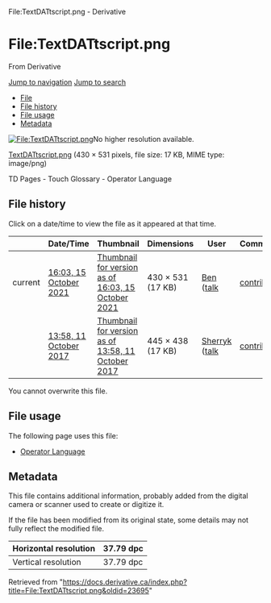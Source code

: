 

File:TextDATtscript.png - Derivative
























# File:TextDATtscript.png

From Derivative



[Jump to navigation](#mw-head)
[Jump to search](#searchInput)

* [File](#file)
* [File history](#filehistory)
* [File usage](#filelinks)
* [Metadata](#metadata)

[![File:TextDATtscript.png](https://docs.derivative.ca/images/3/3c/TextDATtscript.png?20211015210333)](images/3/3c/TextDATtscript.png)No higher resolution available.

[TextDATtscript.png](images/3/3c/TextDATtscript.png "TextDATtscript.png") ‎(430 × 531 pixels, file size: 17 KB, MIME type: image/png)

TD Pages - Touch Glossary - Operator Language




## File history

Click on a date/time to view the file as it appeared at that time.

|  | Date/Time | Thumbnail | Dimensions | User | Comment |
| --- | --- | --- | --- | --- | --- |
| current | [16:03, 15 October 2021](images/3/3c/TextDATtscript.png) | [Thumbnail for version as of 16:03, 15 October 2021](images/3/3c/TextDATtscript.png) | 430 × 531 (17 KB) | [Ben](https://docs.derivative.ca/User:Ben "User:Ben") ([talk](https://docs.derivative.ca/index.php?title=User_talk:Ben&action=edit&redlink=1 "User talk:Ben (page does not exist)") | [contribs](https://docs.derivative.ca/Special:Contributions/Ben "Special:Contributions/Ben")) |  |
|  | [13:58, 11 October 2017](https://docs.derivative.ca/images/archive/3/3c/20211015210333%21TextDATtscript.png) | [Thumbnail for version as of 13:58, 11 October 2017](https://docs.derivative.ca/images/archive/3/3c/20211015210333%21TextDATtscript.png) | 445 × 438 (17 KB) | [Sherryk](https://docs.derivative.ca/index.php?title=User:Sherryk&action=edit&redlink=1 "User:Sherryk (page does not exist)") ([talk](https://docs.derivative.ca/index.php?title=User_talk:Sherryk&action=edit&redlink=1 "User talk:Sherryk (page does not exist)") | [contribs](https://docs.derivative.ca/Special:Contributions/Sherryk "Special:Contributions/Sherryk")) | TD Pages - Touch Glossary - Operator Language |


You cannot overwrite this file.

## File usage

The following page uses this file:

* [Operator Language](Operator_Language.html "Operator Language")
## Metadata

This file contains additional information, probably added from the digital camera or scanner used to create or digitize it.

If the file has been modified from its original state, some details may not fully reflect the modified file.

| Horizontal resolution | 37.79 dpc |
| --- | --- |
| Vertical resolution | 37.79 dpc |


Retrieved from "<https://docs.derivative.ca/index.php?title=File:TextDATtscript.png&oldid=23695>"